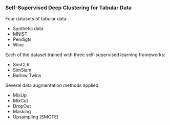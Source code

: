 ### Self-Supervised Deep Clustering for Tabular Data

Four datasets of tabular data:
- Synthetic data
- MNIST
- Pendigts
- Wine

Each of the dataset trained with three self-supervised learning frameworks:
- SimCLR
- SimSiam
- Barlow Twins

Several data augmentation methods applied:
- MixUp
- MixCut
- DropOut
- Masking
- Upsampling (SMOTE)
